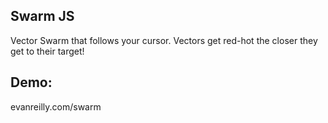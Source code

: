 ## Swarm JS

Vector Swarm that follows your cursor.  Vectors get red-hot the closer they get to their target!

## Demo:
evanreilly.com/swarm

